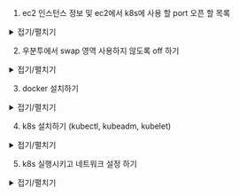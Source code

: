 
1. ec2 인스턴스 정보 및 ec2에서 k8s에 사용 할 port 오픈 할 목록
	
<details>
<summary>접기/펼치기</summary>
<div markdown="1">

```md

# ec2 (최소 사양 : 램 2GB, CPU 2코어)
ubuntu 20.04 LTS(x86) > t2.medium(spot instance)   
	
# security group   
 - TCP, port : 6443 ( k8s-api server ) / for master node
 - TCP, port : 2379 - 2380 ( k8s etcd ) / for master node
 - TCP, port : 30000-32767 ( k8s service ) / for master node
 - TCP, port : 22 (SSH)
 - TCP, port : 10250 ( k8s kubelet )

```

</div>
</details>

2. 우분투에서 swap 영역 사용하지 않도록 off 하기
<details>
<summary>접기/펼치기</summary>
<div markdown="1">

```sh
sudo su    

swapoff -a    

echo 0 > /proc/sys/vm/swappiness    

sed -e '/swap/ s/^#*/#/' -i /etc/fstab    

exit    

```

</div>
</details>

3. docker 설치하기
<details>
<summary>접기/펼치기</summary>
<div markdown="1">

```sh
sudo apt-get update 

sudo apt-get install -y \
    ca-certificates \
    curl \
    gnupg \
    lsb-release 
    
curl -fsSL https://download.docker.com/linux/ubuntu/gpg | sudo gpg --dearmor -o /usr/share/keyrings/docker-archive-keyring.gpg 

echo \
  "deb [arch=$(dpkg --print-architecture) signed-by=/usr/share/keyrings/docker-archive-keyring.gpg] https://download.docker.com/linux/ubuntu \
  $(lsb_release -cs) stable" | sudo tee /etc/apt/sources.list.d/docker.list > /dev/null 
  
sudo apt-get update 

sudo apt-get install -y docker-ce docker-ce-cli containerd.io 

sudo mkdir /etc/docker 

cat <<EOF | sudo tee /etc/docker/daemon.json
{
  "exec-opts": ["native.cgroupdriver=systemd"],
  "log-driver": "json-file",
  "log-opts": {
    "max-size": "100m"
  },
  "storage-driver": "overlay2"
}
EOF

sudo systemctl enable docker 

sudo systemctl daemon-reload 

sudo systemctl restart docker 
```
</div>
</details>

4. k8s 설치하기 (kubectl, kubeadm, kubelet)
<details>
<summary>접기/펼치기</summary>
<div markdown="1">

```sh

sudo apt-get update 

sudo apt-get install -y apt-transport-https 

sudo curl -fsSLo /usr/share/keyrings/kubernetes-archive-keyring.gpg https://packages.cloud.google.com/apt/doc/apt-key.gpg 

echo "deb [signed-by=/usr/share/keyrings/kubernetes-archive-keyring.gpg] https://apt.kubernetes.io/ kubernetes-xenial main" | sudo tee /etc/apt/sources.list.d/kubernetes.list 

sudo apt-get update 

sudo apt-get install -y kubelet kubeadm kubectl 

sudo apt-mark hold kubelet kubeadm kubectl 


```

</div>
</details>

5. k8s 실행시키고 네트워크 설정 하기
<details>
<summary>접기/펼치기</summary>
<div markdown="1">

```sh


### master node 만
sudo kubeadm init 

mkdir -p $HOME/.kube
sudo cp -i /etc/kubernetes/admin.conf $HOME/.kube/config
sudo chown $(id -u):$(id -g) $HOME/.kube/config

kubectl apply -f "https://cloud.weave.works/k8s/net?k8s-version=$(kubectl version | base64 | tr -d '\n')"

### worker node 만 (master node 에서 kubeadm init 시에 나오는 join 커멘드)
sudo kubeadm join <master node ec2 프라이빗 ipv4 주소>:6443 --token <token값> \
	--discovery-token-ca-cert-hash sha256:<hash값> 


```

</div>
</details>

